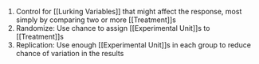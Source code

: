 1. Control for [[Lurking Variables]] that might affect the response, most simply by comparing two or more [[Treatment]]s
2. Randomize: Use chance to assign [[Experimental Unit]]s to [[Treatment]]s
3. Replication: Use enough [[Experimental Unit]]s in each group to reduce chance of variation in the results